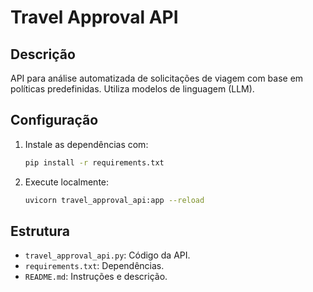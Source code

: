 # Travel Approval API

## Descrição
API para análise automatizada de solicitações de viagem com base em políticas predefinidas. Utiliza modelos de linguagem (LLM).

## Configuração
1. Instale as dependências com:
   ```bash
   pip install -r requirements.txt
   ```
2. Execute localmente:
   ```bash
   uvicorn travel_approval_api:app --reload
   ```

## Estrutura
- `travel_approval_api.py`: Código da API.
- `requirements.txt`: Dependências.
- `README.md`: Instruções e descrição.

